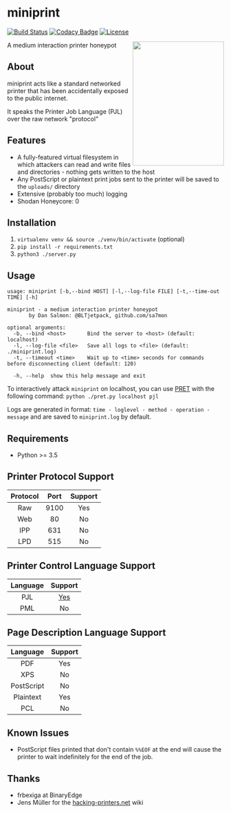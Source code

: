 # miniprint

[![Build Status](https://travis-ci.com/sa7mon/miniprint.svg?token=KqpCvMUSb1yeyAUKGDAx&branch=master)](https://travis-ci.com/sa7mon/miniprint)
[![Codacy Badge](https://api.codacy.com/project/badge/Grade/6d424ff40c7d494e88b9bfe11c117e1f)](https://www.codacy.com?utm_source=github.com&amp;utm_medium=referral&amp;utm_content=sa7mon/miniprint&amp;utm_campaign=Badge_Grade)
[![License](https://img.shields.io/github/license/sa7mon/miniprint.svg)](https://github.com/sa7mon/miniprint/blob/master/LICENSE.md)

<img align="right" width="212" height="288" src="https://user-images.githubusercontent.com/3712226/54886937-78f7b180-4e5b-11e9-8ccc-18716f2b5a3b.png">

A medium interaction printer honeypot

## About 

miniprint acts like a standard networked printer that has been accidentally exposed to the public internet. 

It speaks the Printer Job Language (PJL) over the raw network "protocol"

## Features
* A fully-featured virtual filesystem in which attackers can read and write files and directories - nothing gets written to the host
* Any PostScript or plaintext print jobs sent to the printer will be saved to the `uploads/` directory
* Extensive (probably too much) logging
* Shodan Honeycore: 0

## Installation
1. `virtualenv venv && source ./venv/bin/activate` (optional)
1. `pip install -r requirements.txt`
1. `python3 ./server.py`

## Usage
```
usage: miniprint [-b,--bind HOST] [-l,--log-file FILE] [-t,--time-out TIME] [-h]

miniprint - a medium interaction printer honeypot
       by Dan Salmon: @BLTjetpack, github.com/sa7mon 

optional arguments:
  -b, --bind <host>       Bind the server to <host> (default: localhost)
  -l, --log-file <file>   Save all logs to <file> (default: ./miniprint.log)
  -t, --timeout <time>    Wait up to <time> seconds for commands before disconnecting client (default: 120)

  -h, --help  show this help message and exit
```
To interactively attack `miniprint` on localhost, you can use [PRET](https://github.com/RUB-NDS/PRET) with the following command: `python ./pret.py localhost pjl`

Logs are generated in format: `time - loglevel - method - operation - message` and are saved to `miniprint.log` by default.

## Requirements
  * Python >= 3.5

## Printer Protocol Support
| Protocol | Port | Support |
|:--------:|:----:|:-------:|
|    Raw   | 9100 |   Yes   |
|    Web   |  80  |    No   |
|    IPP   |  631 |    No   |
|    LPD   |  515 |    No   |

## Printer Control Language Support
| **Language** | **Support** |
|:------------:|:-----------:|
|      PJL     |      [Yes](https://github.com/sa7mon/miniprint/wiki/PJL-Command-Support)    |
|      PML     |      No     |

## Page Description Language Support
| **Language** | **Support** |
|:------------:|:-----------:|
|      PDF     |      Yes    |
|      XPS     |      No     |
|  PostScript  |      No     |
|   Plaintext  |      Yes    |
|      PCL     |      No     |

## Known Issues
  * PostScript files printed that don't contain `%%EOF` at the end will cause the printer to wait indefinitely for the end of the job.

## Thanks
  * frbexiga at BinaryEdge
  * Jens Müller for the [hacking-printers.net](https://hacking-printers.net/wiki/) wiki
